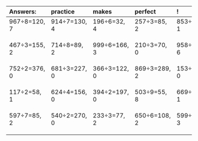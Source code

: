 | Answers: | practice | makes | perfect | ! |
| :--- | :--- | :--- | :--- | :--- |
| 967÷8=120, 7 | 914÷7=130, 4 | 196÷6=32, 4 | 257÷3=85, 2 | 853÷4=213, 1 | 
|   |   |   |   |   | 
|   |   |   |   |   | 
|   |   |   |   |   | 
| 467÷3=155, 2 | 714÷8=89, 2 | 999÷6=166, 3 | 210÷3=70, 0 | 958÷7=136, 6 | 
|   |   |   |   |   | 
|   |   |   |   |   | 
|   |   |   |   |   | 
| 752÷2=376, 0 | 681÷3=227, 0 | 366÷3=122, 0 | 869÷3=289, 2 | 153÷9=17, 0 | 
|   |   |   |   |   | 
|   |   |   |   |   | 
|   |   |   |   |   | 
| 117÷2=58, 1 | 624÷4=156, 0 | 394÷2=197, 0 | 503÷9=55, 8 | 669÷4=167, 1 | 
|   |   |   |   |   | 
|   |   |   |   |   | 
|   |   |   |   |   | 
| 597÷7=85, 2 | 540÷2=270, 0 | 233÷3=77, 2 | 650÷6=108, 2 | 599÷4=149, 3 | 
|   |   |   |   |   | 
|   |   |   |   |   | 
|   |   |   |   |   | 
